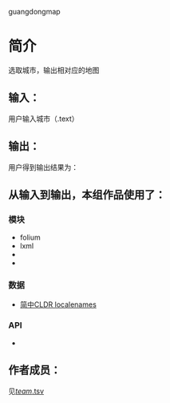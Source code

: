 guangdongmap


		
# 简介 
选取城市，输出相对应的地图


		

## 输入：
用户输入城市（.text）
## 输出：
用户得到输出结果为：
## 从输入到输出，本组作品使用了：
### 模块
* folium
* lxml
* 
* 
### 数据
* [简中CLDR localenames](http://www.cnblogs.com/zhangqs008/archive/2011/05/09/2341138.html)
### API
* 

## 作者成员：
见[_team_.tsv](_team_/_team_.tsv)


		

